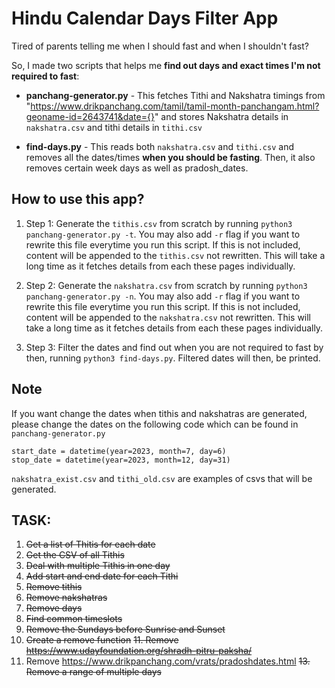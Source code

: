 # Hindu Calendar Days Filter App

Tired of parents telling me when I should fast and when I shouldn't fast? 

So, I made two scripts that helps me **find out days and exact times I'm not required to fast**:

* **panchang-generator.py** - This fetches Tithi and Nakshatra timings from "https://www.drikpanchang.com/tamil/tamil-month-panchangam.html?geoname-id=2643741&date={}" and stores Nakshatra details in `nakshatra.csv` and tithi details in `tithi.csv`

* **find-days.py** - This reads both `nakshatra.csv` and `tithi.csv` and removes all the dates/times **when you should be fasting**. Then, it also removes certain week days as well as pradosh_dates.

## How to use this app?

1. Step 1: Generate the `tithis.csv` from scratch by running `python3 panchang-generator.py -t`. You may also add `-r` flag if you want to rewrite this file everytime you run this 
script. If this is not included, content will be appended to the `tithis.csv` not rewritten. This will take a long time as it fetches details from each these pages individually.

2. Step 2: Generate the `nakshatra.csv` from scratch by running `python3 panchang-generator.py -n`. You may also add `-r` flag if you want to rewrite this file everytime you run this script. If this is not included, content will be appended to the `nakshatra.csv` not rewritten. This will take a long time as it fetches details from each these pages individually.

3. Step 3: Filter the dates and find out when you are not required to fast by then, running `python3 find-days.py`. Filtered dates will then, be printed. 

## Note

If you want change the dates when tithis and nakshatras are generated, please change the dates on the following code which can be found in `panchang-generator.py`

```
start_date = datetime(year=2023, month=7, day=6)
stop_date = datetime(year=2023, month=12, day=31)
```

`nakshatra_exist.csv` and `tithi_old.csv` are examples of csvs that will be generated. 

## TASK:
1. ~~Get a list of Thitis for each date~~
2. ~~Get the CSV of all Tithis~~
3. ~~Deal with multiple Tithis in one day~~
4. ~~Add start and end date for each Tithi~~
5. ~~Remove tithis~~
6. ~~Remove nakshatras~~
7. ~~Remove days~~
8. ~~Find common timeslots~~
9. ~~Remove the Sundays before Sunrise and Sunset~~
10. ~~Create a remove function~~
~~11. Remove https://www.udayfoundation.org/shradh-pitru-paksha/~~
12. Remove https://www.drikpanchang.com/vrats/pradoshdates.html
~~13. Remove a range of multiple days~~

